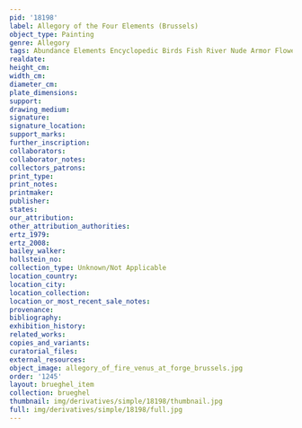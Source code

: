 ```yaml
---
pid: '18198'
label: Allegory of the Four Elements (Brussels)
object_type: Painting
genre: Allegory
tags: Abundance Elements Encyclopedic Birds Fish River Nude Armor Flowers Fruit
realdate: 
height_cm: 
width_cm: 
diameter_cm: 
plate_dimensions: 
support: 
drawing_medium: 
signature: 
signature_location: 
support_marks: 
further_inscription: 
collaborators: 
collaborator_notes: 
collectors_patrons: 
print_type: 
print_notes: 
printmaker: 
publisher: 
states: 
our_attribution: 
other_attribution_authorities: 
ertz_1979: 
ertz_2008: 
bailey_walker: 
hollstein_no: 
collection_type: Unknown/Not Applicable
location_country: 
location_city: 
location_collection: 
location_or_most_recent_sale_notes: 
provenance: 
bibliography: 
exhibition_history: 
related_works: 
copies_and_variants: 
curatorial_files: 
external_resources: 
object_image: allegory_of_fire_venus_at_forge_brussels.jpg
order: '1245'
layout: brueghel_item
collection: brueghel
thumbnail: img/derivatives/simple/18198/thumbnail.jpg
full: img/derivatives/simple/18198/full.jpg
---
```


